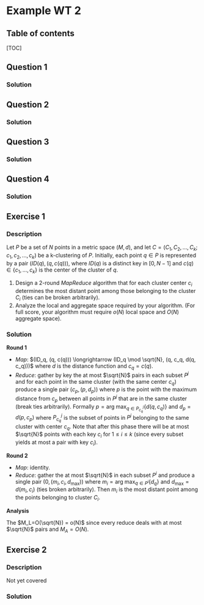 # Example WT 2

## Table of contents

[TOC]



## Question 1

### Solution



## Question 2

### Solution



## Question 3

### Solution



## Question 4

### Solution



## Exercise 1

### Description

Let $P$ be a set of $N$ points in a metric space $(M, d)$, and let $C = (C_1 , C_2 ,..., C_k ; c_1 , c_2 ,..., c_k)$ be a k-clustering of $P$. Initially, each point $q ∈ P$ is represented by a pair $(ID(q), (q, c(q)))$, where $ID(q)$ is a distinct key in $[0, N − 1]$ and $c(q) ∈ \{c_1 ,..., c_k\}$ is the center of the cluster of $q$.

1. Design a 2-round *MapReduce* algorithm that for each cluster center $c_i$ determines the most distant point among those belonging to the cluster $C_i$ (ties can be broken arbitrarily).
2. Analyze the local and aggregate space required by your algorithm. (For full score, your algorithm must require $o(N)$ local space and $O(N)$ aggregate space).

### Solution

**Round 1**

- *Map*: $(ID_q, (q, c(q))) \longrightarrow (ID_q \mod \sqrt{N}, (q, c_q, d(q, c_q)))$ where $d$ is the distance function and $c_q=c(q)$.
- *Reduce*: gather by key the at most $\sqrt{N}$ pairs in each subset $P^j$ and for each point in the same cluster (with the same center $c_q$) produce a single pair $(c_p, (p, d_p))$ where  $p$ is the point with the maximum distance from $c_p$ between all points in $P^j$ that are in the same cluster (break ties arbitrarily). 
  Formally $p=\arg\!\max_{q\in P^j_{c_q}}\{d(q,c_q)\}$ and  $d_p=d(p, c_p)$ where $P_{c_q}^j$ is the subset of points in $P^j$ belonging to the same cluster with center $c_q$.
  Note that after this phase there will be at most $\sqrt{N}$ points with each key $c_i$ for $1 \le i \le k$ (since every subset yields at most a pair with key $c_i$).

**Round 2**

- *Map*: identity.
- *Reduce*: gather the at most $\sqrt{N}$ in each subset $P^i$ and produce a single pair $(0, (m_i, c_i, d_{\max}))$ where $m_i=\arg\!\max_{q\in P^i}\{d_q\}$ and $d_\max=d(m_i, c_i)$ (ties broken arbitrarily). 
  Then $m_i$ is the most distant point among the points belonging to cluster $C_i$.

**Analysis**

The $M_L=O(\sqrt{N}) = o(N)$ since every reduce deals with at most $\sqrt{N}$ pairs and $M_A=O(N)$.



## Exercise 2

### Description

Not yet covered

### Solution